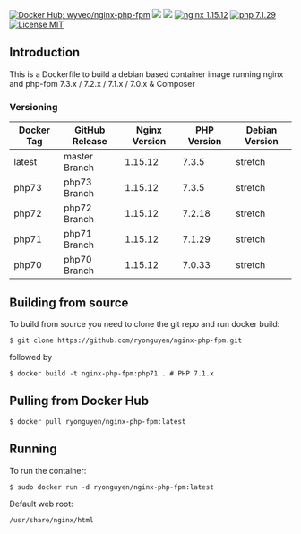 [![Docker Hub; wyveo/nginx-php-fpm](https://img.shields.io/badge/docker%20hub-wyveo%2Fnginx--php--fpm-blue.svg?&logo=docker&style=for-the-badge)](https://hub.docker.com/r/wyveo/nginx-php-fpm/) [![](https://img.shields.io/microbadger/image-size/wyveo/nginx-php-fpm/php71.svg?&style=for-the-badge)](https://microbadger.com/images/wyveo/nginx-php-fpm) [![](https://img.shields.io/microbadger/layers/wyveo/nginx-php-fpm/php71.svg?&style=for-the-badge)](https://microbadger.com/images/wyveo/nginx-php-fpm) [![nginx 1.15.12](https://img.shields.io/badge/nginx-1.15.12-brightgreen.svg?&logo=nginx&logoColor=white&style=for-the-badge)](https://nginx.org/en/CHANGES) [![php 7.1.29](https://img.shields.io/badge/php--fpm-7.1.29-blue.svg?&logo=php&logoColor=white&style=for-the-badge)](https://secure.php.net/releases/7_1_29.php) [![License MIT](https://img.shields.io/badge/license-MIT-blue.svg?&style=for-the-badge)](https://github.com/wyveo/nginx-php-fpm/blob/master/LICENSE)

## Introduction
This is a Dockerfile to build a debian based container image running nginx and php-fpm 7.3.x / 7.2.x / 7.1.x / 7.0.x & Composer

### Versioning
| Docker Tag | GitHub Release | Nginx Version | PHP Version | Debian Version |
|-----|-------|-----|--------|--------|
| latest | master Branch |1.15.12 | 7.3.5 | stretch |
| php73 | php73 Branch |1.15.12 | 7.3.5 | stretch |
| php72 | php72 Branch |1.15.12 | 7.2.18 | stretch |
| php71 | php71 Branch |1.15.12 | 7.1.29 | stretch |
| php70 | php70 Branch |1.15.12 | 7.0.33 | stretch |

## Building from source
To build from source you need to clone the git repo and run docker build:
```
$ git clone https://github.com/ryonguyen/nginx-php-fpm.git
```

followed by
```
$ docker build -t nginx-php-fpm:php71 . # PHP 7.1.x
```

## Pulling from Docker Hub
```
$ docker pull ryonguyen/nginx-php-fpm:latest
```

## Running
To run the container:
```
$ sudo docker run -d ryonguyen/nginx-php-fpm:latest
```

Default web root:
```
/usr/share/nginx/html
```

